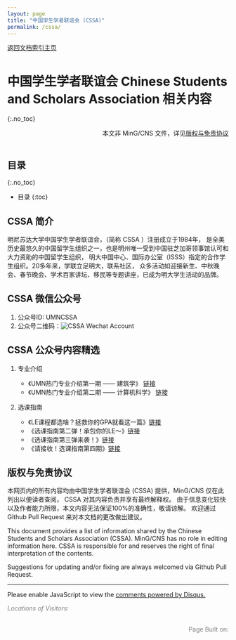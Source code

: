 ```yaml
---
layout: page
title: "中国学生学者联谊会 (CSSA)"
permalink: /cssa/
---
```


<!-- Global site tag (gtag.js) - Google Analytics -->
<script async src="https://www.googletagmanager.com/gtag/js?id=G-4DT3EE5Z3Q"></script>
<script>
  window.dataLayer = window.dataLayer || [];
  function gtag(){dataLayer.push(arguments);}
  gtag('js', new Date());

  gtag('config', 'G-4DT3EE5Z3Q');
</script>
<script data-ad-client="ca-pub-3457849876540251" async src="https://pagead2.googlesyndication.com/pagead/js/adsbygoogle.js"></script>

<div id="google_translate_element" style="float:right"></div>
<script>
function googleTranslateElementInit() {
  new google.translate.TranslateElement({pageLanguage: 'zh'}, 'google_translate_element');
}
</script>
<script async src="//translate.google.cn/translate_a/element.js?cb=googleTranslateElementInit"></script>

<div style="padding-bottom: 6px">
<a href="http://www.mingcns.org">返回文档索引主页</a>
</div>

# 中国学生学者联谊会 Chinese Students and Scholars Association 相关内容
{:.no_toc}

<div align="right">
本文非 MinG/CNS 文件，详见<a href="#版权与免责协议">版权与免责协议</a><br>
</div><br>

## 目录
{:.no_toc}

* 目录
{:toc}


## CSSA 简介
明尼苏达大学中国学生学者联谊会，（简称 CSSA ）注册成立于1984年，
是全美历史最悠久的中国留学生组织之一，也是明州唯一受到中国驻芝加哥领事馆认可和大力资助的中国留学生组织，
明大中国中心、国际办公室（ISSS）指定的合作学生组织。20多年来，学联立足明大，联系社区，
众多活动如迎接新生、中秋晚会、春节晚会、学术百家讲坛、移民等专题讲座，已成为明大学生活动的品牌。

## CSSA 微信公众号
1. 公众号ID: UMNCSSA
1. 公众号二维码：![CSSA Wechat Account](https://www.mingcns.org/images/cssa/CSSA_WeChat_QRcode.jpg)

## CSSA 公众号内容精选
1. 专业介绍
    * 《UMN热门专业介绍第一期 —— 建筑学》 [链接](https://mp.weixin.qq.com/s/V4drXaqbWXVVbYLo5cgmpQ)
    * 《UMN热门专业介绍第二期 —— 计算机科学》 [链接](https://mp.weixin.qq.com/s/6BS8mZ4m_IXWpkiLMXjH0A)

1. 选课指南
    * 《LE课程都选啥？拯救你的GPA就看这一篇》[链接](https://mp.weixin.qq.com/s/ME9Kggxbc8rsI8qybp9_-g)
    * 《选课指南第二弹！承包你的LE～》[链接](https://mp.weixin.qq.com/s/7gdKZqSKAvDn4MhmMVEUdg)
    * 《选课指南第三弹来袭！》[链接](https://mp.weixin.qq.com/s/N0wyTHZfxY_gD7gyz13MPw)
    * 《请接收！选课指南第四期》[链接](https://mp.weixin.qq.com/s/JOQLXEdmrhs1345kQv30eA)


## 版权与免责协议
本网页内的所有内容均由中国学生学者联谊会 (CSSA) 提供，MinG/CNS 仅在此列出以便读者查阅，
CSSA 对其内容负责并享有最终解释权。
由于信息变化较快以及作者能力所限，本文内容无法保证100%的准确性，敬请谅解。
欢迎通过 Github Pull Request 来对本文档的更改做出建议。

This document provides a list of information shared by the Chinese Students and Scholars
Association (CSSA). MinG/CNS has no role in editing information here. CSSA is responsible
for and reserves the right of final interpretation of the contents.

Suggestions for updating and/or fixing are always welcomed via Github Pull Request.


---

<div id="disqus_thread"></div>
<script async>
    /**
    *  RECOMMENDED CONFIGURATION VARIABLES: EDIT AND UNCOMMENT THE SECTION BELOW TO INSERT DYNAMIC VALUES FROM YOUR PLATFORM OR CMS.
    *  LEARN WHY DEFINING THESE VARIABLES IS IMPORTANT: https://disqus.com/admin/universalcode/#configuration-variables    */
    /*
    var disqus_config = function () {
    this.page.url = PAGE_URL;  // Replace PAGE_URL with your page's canonical URL variable
    this.page.identifier = PAGE_IDENTIFIER; // Replace PAGE_IDENTIFIER with your page's unique identifier variable
    };
    */

    (function() { // DON'T EDIT BELOW THIS LINE
    var d = document, s = d.createElement('script');
    s.src = 'https://mingcns.disqus.com/embed.js';
    s.setAttribute('data-timestamp', +new Date());
    (d.head || d.body).appendChild(s);
    })();
</script>
<noscript>Please enable JavaScript to view the <a href="https://disqus.com/?ref_noscript">comments powered by Disqus.</a></noscript>

_<font color="grey">Locations of Visitors: </font>_
<div style="width: 50%; ">
<script type='text/javascript' id='clustrmaps' src='//cdn.clustrmaps.com/map_v2.js?cl=ffffff&w=a&t=tt&d=6dgA5xsRget7ciqINHnS-LTZ2Bt67OdMGfiecR3Qa-8&cmo=ff7a00&cmn=ff0000&ct=ffffff&co=2d78ad'></script>
</div><br>

<div align="right" style="color: grey">
Page Built on:
<i><script type="text/javascript"> document.write(document.lastModified); </script></i>
</div>
